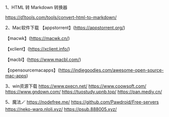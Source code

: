 1、HTML 转 Markdown 转换器

https://d1tools.com/tools/convert-html-to-markdown/

2、Mac软件下载
【appstorrent】(https://appstorrent.org/)

【macwk】(https://macwk.cn/)

【xclient】(https://xclient.info/)

【macbl】(https://www.macbl.com/)

【opensourcemacapps】(https://indiegoodies.com/awesome-open-source-mac-apps)

3、win资源下载
https://www.pxecn.net/
https://www.coowsoft.com/
https://www.gndown.com/
https://tuostudy.upnb.top/
https://pan.mediy.cn/

5、魔法🪄
https://nodefree.me/
https://github.com/Pawdroid/Free-servers
https://neko-warp.nloli.xyz/
https://psub.888005.xyz/  